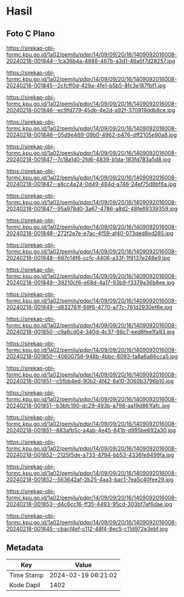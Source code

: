 # Hasil

## Foto C Plano

https://sirekap-obj-formc.kpu.go.id/1a02/pemilu/pdpr/14/09/09/20/16/1409092016008-20240218-001844--1ca36b4a-4888-467b-a3d1-46a5f7d28257.jpg

https://sirekap-obj-formc.kpu.go.id/1a02/pemilu/pdpr/14/09/09/20/16/1409092016008-20240218-001845--2cfcff0d-429a-4fe1-b5b5-8fc3e187fbf1.jpg

https://sirekap-obj-formc.kpu.go.id/1a02/pemilu/pdpr/14/09/09/20/16/1409092016008-20240218-001846--ec9fd779-45db-4e2d-a92f-370919ddb8ce.jpg

https://sirekap-obj-formc.kpu.go.id/1a02/pemilu/pdpr/14/09/09/20/16/1409092016008-20240218-001846--05d9e469-09b0-4962-b476-dff2105e90a8.jpg

https://sirekap-obj-formc.kpu.go.id/1a02/pemilu/pdpr/14/09/09/20/16/1409092016008-20240218-001847--7c18a1d0-2fd6-4839-b1da-183fd783a5d8.jpg

https://sirekap-obj-formc.kpu.go.id/1a02/pemilu/pdpr/14/09/09/20/16/1409092016008-20240218-001847--a8cc4a24-0d49-484d-a746-24ef75d8bf6a.jpg

https://sirekap-obj-formc.kpu.go.id/1a02/pemilu/pdpr/14/09/09/20/16/1409092016008-20240218-001847--95a978d0-3a67-4786-a8d2-48fe69339359.jpg

https://sirekap-obj-formc.kpu.go.id/1a02/pemilu/pdpr/14/09/09/20/16/1409092016008-20240218-001848--272f2e7e-e7ac-4f59-af40-073ded8ed285.jpg

https://sirekap-obj-formc.kpu.go.id/1a02/pemilu/pdpr/14/09/09/20/16/1409092016008-20240218-001848--667c14f6-ccfc-4406-a33f-1f9137e248e9.jpg

https://sirekap-obj-formc.kpu.go.id/1a02/pemilu/pdpr/14/09/09/20/16/1409092016008-20240218-001849--39210cf6-e68d-4a17-93b9-f3379a36b8ee.jpg

https://sirekap-obj-formc.kpu.go.id/1a02/pemilu/pdpr/14/09/09/20/16/1409092016008-20240218-001849--d832761f-69f6-4770-a77c-761d2930ef6e.jpg

https://sirekap-obj-formc.kpu.go.id/1a02/pemilu/pdpr/14/09/09/20/16/1409092016008-20240218-001850--c9a6cd04-340d-4c37-86c7-eed8fee1fa93.jpg

https://sirekap-obj-formc.kpu.go.id/1a02/pemilu/pdpr/14/09/09/20/16/1409092016008-20240218-001850--40600756-948b-4bbc-8093-fa8a6a66cca5.jpg

https://sirekap-obj-formc.kpu.go.id/1a02/pemilu/pdpr/14/09/09/20/16/1409092016008-20240218-001851--c5fbb4ed-90b2-4f42-8a10-3060b3796b10.jpg

https://sirekap-obj-formc.kpu.go.id/1a02/pemilu/pdpr/14/09/09/20/16/1409092016008-20240218-001851--b3bfc190-dc29-493b-a798-aa19d861fafc.jpg

https://sirekap-obj-formc.kpu.go.id/1a02/pemilu/pdpr/14/09/09/20/16/1409092016008-20240218-001851--883afb5c-a4ab-4e45-841b-d995be692a30.jpg

https://sirekap-obj-formc.kpu.go.id/1a02/pemilu/pdpr/14/09/09/20/16/1409092016008-20240218-001852--2125f5de-a733-4794-bb53-4336fe9499fa.jpg

https://sirekap-obj-formc.kpu.go.id/1a02/pemilu/pdpr/14/09/09/20/16/1409092016008-20240218-001852--563642af-2b25-4aa3-bac1-7ea5c40fee29.jpg

https://sirekap-obj-formc.kpu.go.id/1a02/pemilu/pdpr/14/09/09/20/16/1409092016008-20240218-001853--d4c6cc16-ff35-4493-95cd-303bf7af6dae.jpg

https://sirekap-obj-formc.kpu.go.id/1a02/pemilu/pdpr/14/09/09/20/16/1409092016008-20240218-001845--cbacf4ef-c112-48f4-8ec5-c11d972e3ebf.jpg


## Metadata

| Key        | Value               |
| ---------- | ------------------- |
| Time Stamp | 2024-02-19 06:21:02 |
| Kode Dapil | 1402                |



